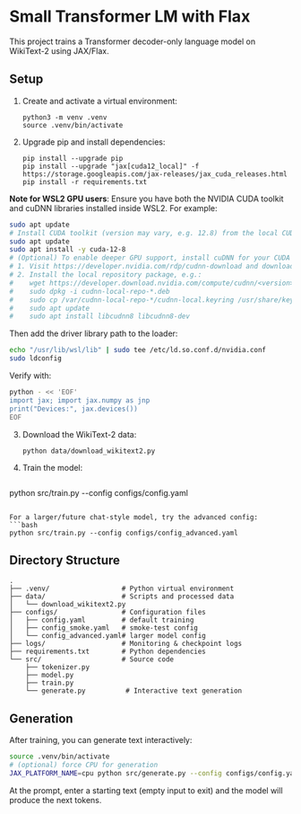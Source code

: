 # Small Transformer LM with Flax

This project trains a Transformer decoder-only language model on WikiText-2 using JAX/Flax.

## Setup

1. Create and activate a virtual environment:

   ```
   python3 -m venv .venv
   source .venv/bin/activate
   ```

2. Upgrade pip and install dependencies:

   ```
   pip install --upgrade pip
   pip install --upgrade "jax[cuda12_local]" -f https://storage.googleapis.com/jax-releases/jax_cuda_releases.html
   pip install -r requirements.txt
   ```
   
  **Note for WSL2 GPU users**: Ensure you have both the NVIDIA CUDA toolkit and cuDNN libraries installed inside WSL2. For example:
  ```bash
  sudo apt update
  # Install CUDA toolkit (version may vary, e.g. 12.8) from the local CUDA repo
  sudo apt update
  sudo apt install -y cuda-12-8
  # (Optional) To enable deeper GPU support, install cuDNN for your CUDA version:
  # 1. Visit https://developer.nvidia.com/rdp/cudnn-download and download the cuDNN Debian package matching your CUDA version and OS.
  # 2. Install the local repository package, e.g.:
  #    wget https://developer.download.nvidia.com/compute/cudnn/<version>/local_installers/cudnn-local-repo-*-deb
  #    sudo dpkg -i cudnn-local-repo-*.deb
  #    sudo cp /var/cudnn-local-repo-*/cudnn-local.keyring /usr/share/keyrings/
  #    sudo apt update
  #    sudo apt install libcudnn8 libcudnn8-dev
  ```
  Then add the driver library path to the loader:
  ```bash
  echo "/usr/lib/wsl/lib" | sudo tee /etc/ld.so.conf.d/nvidia.conf
  sudo ldconfig
  ```
  Verify with:
  ```bash
  python - << 'EOF'
  import jax; import jax.numpy as jnp
  print("Devices:", jax.devices())
  EOF
  ```

3. Download the WikiText-2 data:

   ```
   python data/download_wikitext2.py
   ```

4. Train the model:

   ```bash
  python src/train.py --config configs/config.yaml
   ```

   For a larger/future chat-style model, try the advanced config:
   ```bash
  python src/train.py --config configs/config_advanced.yaml
   ```

## Directory Structure

```
.
├── .venv/                  # Python virtual environment
├── data/                   # Scripts and processed data
│   └── download_wikitext2.py
├── configs/                # Configuration files
│   ├── config.yaml         # default training
│   ├── config_smoke.yaml   # smoke-test config
│   └── config_advanced.yaml# larger model config
├── logs/                   # Monitoring & checkpoint logs
├── requirements.txt        # Python dependencies
└── src/                    # Source code
    ├── tokenizer.py
    ├── model.py
    ├── train.py
    └── generate.py          # Interactive text generation
```

## Generation

After training, you can generate text interactively:

```bash
source .venv/bin/activate
# (optional) force CPU for generation
JAX_PLATFORM_NAME=cpu python src/generate.py --config configs/config.yaml --length 20
```

At the prompt, enter a starting text (empty input to exit) and the model will produce the next tokens.
